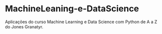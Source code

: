 # MachineLeaning-e-DataScience
 Aplicações do curso Machine Learning e Data Science com Python de A a Z do Jones Granatyr.

